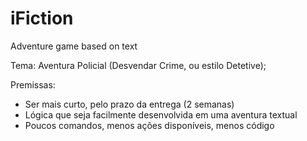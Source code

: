 # iFiction
Adventure game based on text

Tema: Aventura Policial (Desvendar Crime, ou estilo Detetive);

Premissas:

* Ser mais curto, pelo prazo da entrega (2 semanas)
* Lógica que seja facilmente desenvolvida em uma aventura textual
* Poucos comandos, menos ações disponíveis, menos código
